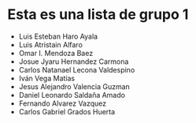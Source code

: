 # Esta es una lista de grupo 1

* Luis Esteban Haro Ayala
* Luis Atristain Alfaro
* Omar I. Mendoza Baez
* Josue Jyaru Hernandez Carmona
* Carlos Natanael Lecona Valdespino
* Iván Vega Matías
* Jesus Alejandro Valencia Guzman
* Daniel Leonardo Saldaña Amado
* Fernando Alvarez Vazquez
* Carlos Gabriel Grados Huerta
